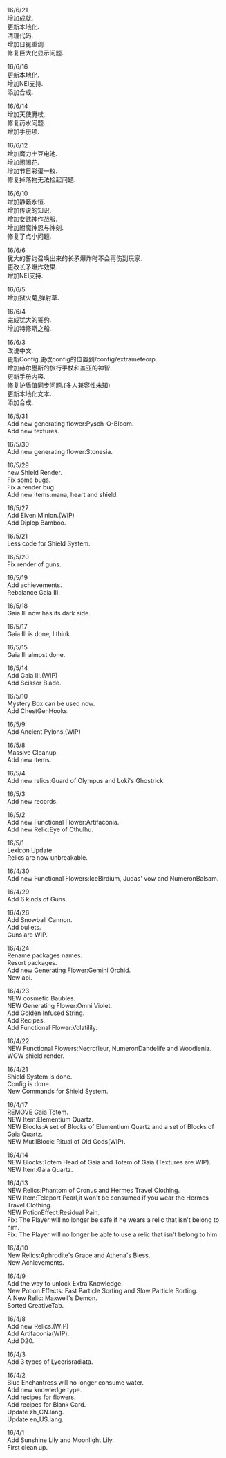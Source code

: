 16/6/21<br>
增加成就.<br>
更新本地化.<br>
清理代码.<br>
增加日冕重剑.<br>
修复巨大化显示问题.<br>

16/6/16<br>
更新本地化.<br>
增加NEI支持.<br>
添加合成.<br>

16/6/14<br>
增加天使魔杖.<br>
修复药水问题.<br>
增加手册项.<br>

16/6/12<br>
增加魔力土豆电池.<br>
增加闹闹花.<br>
增加节日彩蛋一枚.<br>
修复掉落物无法捡起问题.<br>

16/6/10<br>
增加静籁永恒.<br>
增加传说的知识.<br>
增加女武神作战服.<br>
增加附魔神恩与神刻.<br>
修复了点小问题.<br>

16/6/6<br>
犹大的誓约召唤出来的长矛爆炸时不会再伤到玩家.<br>
更改长矛爆炸效果.<br>
增加NEI支持.<br>

16/6/5<br>
增加狱火菊,弹射草.<br>

16/6/4<br>
完成犹大的誓约.<br>
增加特修斯之船.<br>

16/6/3<br>
改说中文.<br>
更新Config,更改config的位置到/config/extrameteorp.<br>
增加赫尔墨斯的旅行手杖和盖亚的神智.<br>
更新手册内容.<br>
修复护盾值同步问题.(多人兼容性未知)<br>
更新本地化文本.<br>
添加合成.<br>

16/5/31<br>
Add new generating flower:Pysch-O-Bloom.<br>
Add new textures.<br>

16/5/30<br>
Add new generating flower:Stonesia.<br>

16/5/29<br>
new Shield Render.<br>
Fix some bugs.<br>
Fix a render bug.<br>
Add new items:mana, heart and shield.<br>

16/5/27<br>
Add Elven Minion.(WIP)<br>
Add Diplop Bamboo.<br>

16/5/21<br>
Less code for Shield System.<br>

16/5/20<br>
Fix render of guns.<br>

16/5/19<br>
Add achievements.<br>
Rebalance Gaia III.<br>

16/5/18<br>
Gaia III now has its dark side.<br>

16/5/17<br>
Gaia III is done, I think.<br>

16/5/15<br>
Gaia III almost done.<br>

16/5/14<br>
Add Gaia III.(WIP)<br>
Add Scissor Blade.<br>

16/5/10<br>
Mystery Box can be used now.<br>
Add ChestGenHooks.<br>

16/5/9<br>
Add Ancient Pylons.(WIP)<br>

16/5/8<br>
Massive Cleanup.<br>
Add new items.<br>

16/5/4<br>
Add new relics:Guard of Olympus and Loki's Ghostrick.<br>

16/5/3<br>
Add new records.<br>

16/5/2<br>
Add new Functional Flower:Artifaconia.<br>
Add new Relic:Eye of Cthulhu.<br>

16/5/1<br>
Lexicon Update.<br>
Relics are now unbreakable.<br>

16/4/30<br>
Add new Functional Flowers:IceBirdium, Judas' vow and NumeronBalsam.<br>

16/4/29<br>
Add 6 kinds of Guns.<br>

16/4/26<br>
Add Snowball Cannon.<br>
Add bullets.<br>
Guns are WIP.<br>

16/4/24<br>
Rename packages names.<br>
Resort packages.<br>
Add new Generating Flower:Gemini Orchid.<br>
New api.<br>

16/4/23<br>
NEW cosmetic Baubles.<br>
NEW Generating Flower:Omni Violet.<br>
Add Golden Infused String.<br>
Add Recipes.<br>
Add Functional Flower:Volatilily.<br>

16/4/22<br>
NEW Functional Flowers:Necrofleur, NumeronDandelife and Woodienia.<br>
WOW shield render.<br>

16/4/21<br>
Shield System is done.<br>
Config is done.<br>
New Commands for Shield System.<br>

16/4/17<br>
REMOVE Gaia Totem.<br>
NEW Item:Elementium Quartz.<br>
NEW Blocks:A set of Blocks of Elementium Quartz and a set of Blocks of Gaia Quartz.<br>
NEW MutilBlock: Ritual of Old Gods(WIP).<br>

16/4/14<br>
NEW Blocks:Totem Head of Gaia and Totem of Gaia (Textures are WIP).<br>
NEW Item:Gaia Quartz.<br>

16/4/13<br>
NEW Relics:Phantom of Cronus and Hermes Travel Clothing.<br>
NEW Item:Teleport Pearl,it won't be consumed if you wear the Hermes Travel Clothing.<br>
NEW PotionEffect:Residual Pain.<br>
Fix: The Player will no longer be safe if he wears a relic that isn't belong to him.<br>
Fix: The Player will no longer be able to use a relic that isn't belong to him.<br>

16/4/10<br>
New Relics:Aphrodite's Grace and Athena's Bless.<br>
New Achievements.<br>

16/4/9<br>
Add the way to unlock Extra Knowledge.<br>
New Potion Effects: Fast Particle Sorting and Slow Particle Sorting.<br>
A New Relic: Maxwell's Demon.<br>
Sorted CreativeTab.<br>

16/4/8<br>
Add new Relics.(WIP)<br>
Add Artifaconia(WIP).<br>
Add D20.<br>

16/4/3<br>
Add 3 types of Lycorisradiata.<br>

16/4/2<br>
Blue Enchantress will no longer consume water.<br>
Add new knowledge type.<br>
Add recipes for flowers.<br>
Add recipes for Blank Card.<br>
Update zh_CN.lang.<br>
Update en_US.lang.<br>

16/4/1<br>
Add Sunshine Lily and Moonlight Lily.<br>
First clean up.<br>

